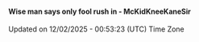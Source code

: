 #### Wise man says only fool rush in - McKidKneeKaneSir
Updated on 12/02/2025 - 00:53:23 (UTC) Time Zone
